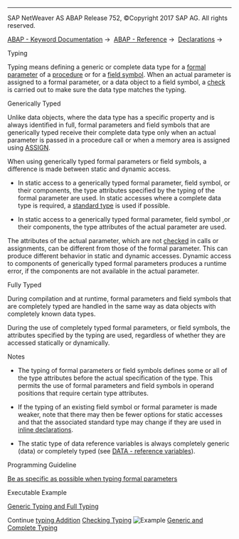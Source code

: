   

* * *

SAP NetWeaver AS ABAP Release 752, ©Copyright 2017 SAP AG. All rights reserved.

[ABAP - Keyword Documentation](javascript:call_link\('abenabap.htm'\)) →  [ABAP - Reference](javascript:call_link\('abenabap_reference.htm'\)) →  [Declarations](javascript:call_link\('abendeclarations.htm'\)) → 

Typing

Typing means defining a generic or complete data type for a [formal parameter](javascript:call_link\('abenformal_parameter_glosry.htm'\) "Glossary Entry") of a [procedure](javascript:call_link\('abenprocedure_glosry.htm'\) "Glossary Entry") or for a [field symbol](javascript:call_link\('abenfield_symbol_glosry.htm'\) "Glossary Entry"). When an actual parameter is assigned to a formal parameter, or a data object to a field symbol, a [check](javascript:call_link\('abentyping_check.htm'\)) is carried out to make sure the data type matches the typing.

Generically Typed

Unlike data objects, where the data type has a specific property and is always identified in full, formal parameters and field symbols that are generically typed receive their complete data type only when an actual parameter is passed in a procedure call or when a memory area is assigned using [ASSIGN](javascript:call_link\('abapassign.htm'\)).

When using generically typed formal parameters or field symbols, a difference is made between static and dynamic access.

-   In static access to a generically typed formal parameter, field symbol, or their components, the type attributes specified by the typing of the formal parameter are used. In static accesses where a complete data type is required, a [standard type](javascript:call_link\('abenstandard_type_glosry.htm'\) "Glossary Entry") is used if possible.

-   In static access to a generically typed formal parameter, field symbol ,or their components, the type attributes of the actual parameter are used.

The attributes of the actual parameter, which are not [checked](javascript:call_link\('abentyping_check.htm'\)) in calls or assignments, can be different from those of the formal parameter. This can produce different behavior in static and dynamic accesses. Dynamic access to components of generically typed formal parameters produces a runtime error, if the components are not available in the actual parameter.

Fully Typed

During compilation and at runtime, formal parameters and field symbols that are completely typed are handled in the same way as data objects with completely known data types.

During the use of completely typed formal parameters, or field symbols, the attributes specified by the typing are used, regardless of whether they are accessed statically or dynamically.

Notes

-   The typing of formal parameters or field symbols defines some or all of the type attributes before the actual specification of the type. This permits the use of formal parameters and field symbols in operand positions that require certain type attributes.

-   If the typing of an existing field symbol or formal parameter is made weaker, note that there may then be fewer options for static accesses and that the associated standard type may change if they are used in [inline declarations](javascript:call_link\('abeninline_declaration_glosry.htm'\) "Glossary Entry").

-   The static type of data reference variables is always completely generic (data) or completely typed (see [DATA - reference variables](javascript:call_link\('abapdata_references.htm'\))).

Programming Guideline

[Be as specific as possible when typing formal parameters](javascript:call_link\('abentype_formal_param_guidl.htm'\) "Guideline")

Executable Example

[Generic Typing and Full Typing](javascript:call_link\('abentyping_abexa.htm'\))

Continue
[typing Addition](javascript:call_link\('abentyping_syntax.htm'\))
[Checking Typing](javascript:call_link\('abentyping_check.htm'\))
![Example](exa.gif "Example") [Generic and Complete Typing](javascript:call_link\('abentyping_abexa.htm'\))